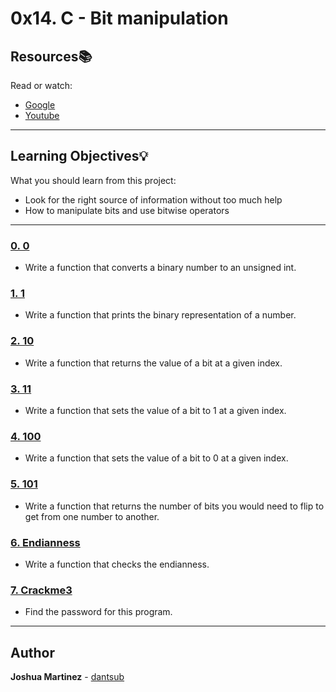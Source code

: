 # 0x14. C - Bit manipulation

## Resources:books:

Read or watch:

* [Google](https://intranet.hbtn.io/rltoken/3N9o0-Gy3fxQoXJy6TUUHw)
* [Youtube](https://intranet.hbtn.io/rltoken/7jk6HSHSs-DdXMEPKW1MoQ)

---
## Learning Objectives:bulb:

What you should learn from this project:

* Look for the right source of information without too much help
* How to manipulate bits and use bitwise operators

---

### [0. 0](./0-binary_to_uint.c)

* Write a function that converts a binary number to an unsigned int.

### [1. 1](./1-print_binary.c)

* Write a function that prints the binary representation of a number.

### [2. 10](./2-get_bit.c)

* Write a function that returns the value of a bit at a given index.

### [3. 11](./3-set_bit.c)

* Write a function that sets the value of a bit to 1 at a given index.

### [4. 100](./4-clear_bit.c)

* Write a function that sets the value of a bit to 0 at a given index.

### [5. 101](./5-flip_bits.c)

* Write a function that returns the number of bits you would need to flip to get from one number to another.

### [6. Endianness](./100-get_endianness.c)

* Write a function that checks the endianness.

### [7. Crackme3](./101-password)

* Find the password for this program.

---

## Author

**Joshua Martinez** - [dantsub](https://github.com/dantsub)
